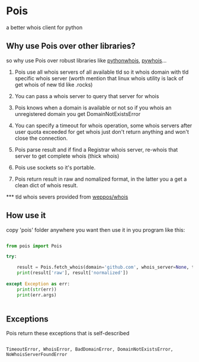 # Pois
a better whois client for python




## Why use Pois over other libraries?


so why use Pois over robust libraries like [pythonwhois](https://github.com/joepie91/python-whois), [pywhois](https://bitbucket.org/richardpenman/pywhois)...


1. Pois use all whois servers of all available tld so it whois domain with tld specific whois server (worth mention that linux whois utility is lack of get whois of new tld like .rocks)


3. You can pass a whois server to query that server for whois


2. Pois knows when a domain is available or not so if you whois an unregistered domain
 you get DomainNotExistsError


3. You can specify a timeout for whois operation, some whois servers after user quota exceeded for get whois just don't return
anything and won't close the connection.



4. Pois parse result and if find a Registrar whois server, re-whois that server to get complete whois (thick whois)



5. Pois use sockets so it's portable.



6. Pois return result in raw and nomalized format, in the latter you a get a clean dict of whois result.



*** tld whois severs provided from [weppos/whois](https://github.com/weppos/whois/)





## How use it



copy 'pois' folder anywhere you want then use it in you program like this:


```python

from pois import Pois

try:

    result = Pois.fetch_whois(domain='github.com', whois_server=None, timeout=5)
    print(result['raw'], result['normalized'])
    
except Exception as err:
    print(str(err))
    print(err.args)
    
```


## Exceptions


Pois return these exceptions that is self-described


```

TimeoutError, WhoisError, BadDomainError, DomainNotExistsError, NoWhoisServerFoundError


```







